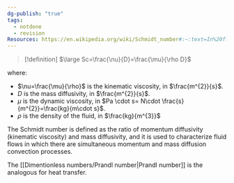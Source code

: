 ```yaml
---
dg-publish: "true"
tags:
  - notdone
  - revision
Resources: https://en.wikipedia.org/wiki/Schmidt_number#:~:text=In%20fluid%20dynamics%2C%20the%20Schmidt,and%20mass%20diffusion%20convection%20processes.
---
```

>[!definition]
>$\large Sc=\frac{\nu}{D}=\frac{\mu}{\rho D}$

where:
- $\nu=\frac{\mu}{\rho}$ is the kinematic viscosity, in $\frac{m^{2}}{s}$.
- $D$ is the mass diffusivity, in $\frac{m^{2}}{s}$.
- $\mu$ is the dynamic viscosity, in $Pa \cdot s= N\cdot \frac{s}{m^{2}}=\frac{kg}{m\cdot s}$.
- $\rho$ is the density of the fluid, in $\frac{kg}{m^{3}}$

The Schmidt number is defined as the ratio of momentum diffusivity (kinematic viscosity) and mass diffusivity, and it is used to characterize fluid flows in which there are simultaneous momentum and mass diffusion convection processes.

The [[Dimentionless numbers/Prandl number|Prandl number]] is the analogous for heat transfer.
